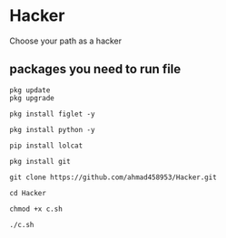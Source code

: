 # Hacker
Choose your path as a hacker

packages you need to run file 
---
```
pkg update
pkg upgrade
```

```
pkg install figlet -y
```

```
pkg install python -y

```
```
pip install lolcat
```

```
pkg install git
```
```
git clone https://github.com/ahmad458953/Hacker.git
```
```
cd Hacker
```
```
chmod +x c.sh
```
```
./c.sh
```
